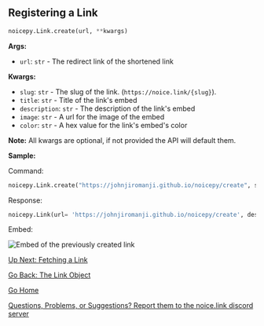 ## Registering a Link

```py
noicepy.Link.create(url, **kwargs)
```

**Args:**
* `url`: `str` - The redirect link of the shortened link

**Kwargs:**
* `slug`: `str` - The slug of the link. (`https://noice.link/{slug}`). 
* `title`: `str` - Title of the link's embed
* `description`: `str` - The description of the link's embed
* `image`: `str` - A url for the image of the embed
* `color`: `str` - A hex value for the link's embed's color

**Note:** All kwargs are optional, if not provided the API will default them. 

**Sample:**

Command: 
```py
noicepy.Link.create("https://johnjiromanji.github.io/noicepy/create", slug="noicepy-docs-create", title="Creating a link with noicepy", description="Click it!")
```
Response:
```py
noicepy.Link(url= 'https://johnjiromanji.github.io/noicepy/create', description= 'Click it!', image= 'https://cdn.discordapp.com/emojis/808327502249328691.gif', title= 'Creating a link with noicepy', slug= 'noicepy-docs-create', token= 'eyJhbGciOiJIU...', developer= True, color= '#7289da', domain= 'noice.link')
```
Embed: 

![Embed of the previously created link](https://media.discordapp.net/attachments/820183917125435394/823309460935934002/unknown.png)


[Up Next: Fetching a Link](https://johnjiromanji.github.io/noicepy/get)

[Go Back: The Link Object](https://johnjiromanji.github.io/link)

[Go Home](https://johnjiromanji.github.io/noicepy)

[Questions, Problems, or Suggestions? Report them to the noice.link discord server](https://discord.com/invite/879kJMUgGP)
